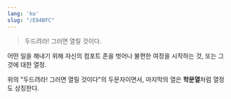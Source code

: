 ```yaml
---
lang: 'ko'
slug: "/E84BFC"
---
```


> 두드려라! 그러면 열릴 것이다.

어떤 일을 해내기 위해 자신의 컴포트 존을 벗어나 불편한 여정을 시작하는 것, 또는 그것에 대한 열정.

위의 "두드려라! 그러면 열릴 것이다"의 두문자이면서, 마지막의 열은 **학문열**처럼 열정도 상징한다.
